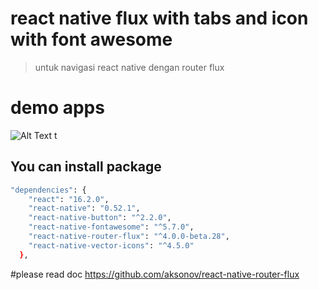 # react native flux with tabs and icon with font awesome
> untuk navigasi react native dengan router flux


# demo apps
![Alt Text](https://media.giphy.com/media/xThta3SAOq8bGOpjVe/giphy.gif)
t

## You can install package

``` bash
"dependencies": {
    "react": "16.2.0",
    "react-native": "0.52.1",
    "react-native-button": "^2.2.0",
    "react-native-fontawesome": "^5.7.0",
    "react-native-router-flux": "^4.0.0-beta.28",
    "react-native-vector-icons": "^4.5.0"
  },
```
#please read doc https://github.com/aksonov/react-native-router-flux